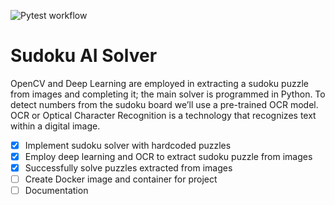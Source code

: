 ![Pytest workflow](https://github.com/TheNoobInventor/sudoku-ai-solver/actions/workflows/.github/workflows/pytest.yml/badge.svg)

# Sudoku AI Solver

OpenCV and Deep Learning are employed in extracting a sudoku puzzle from images and completing it; the main solver is programmed in Python.
To detect numbers from the sudoku board we’ll use a pre-trained OCR model. OCR or Optical Character Recognition is a technology that recognizes text within a digital image.

- [x] Implement sudoku solver with hardcoded puzzles
- [x] Employ deep learning and OCR to extract sudoku puzzle from images
- [x] Successfully solve puzzles extracted from images
- [ ] Create Docker image and container for project
- [ ] Documentation
